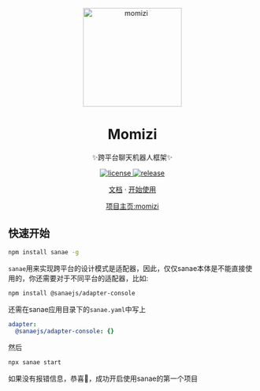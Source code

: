 <p align="center">
  <a href="https://www.github.com/lisk809/sanae">
    <img src="images/logo.png" width="200" height="200" alt="momizi">
  </a>
</p>

<div align="center">

# Momizi

<p align="center">✨跨平台聊天机器人框架✨</p>


</div>

<p align="center">
  <a href="https://raw.githubusercontent.com/lisk809/sanae/main/LICENSE">
    <img src="https://img.shields.io/github/license/lisk809/sanae" alt="license">
  </a>
  <a href="https://github.com/lisk809/momizi/releases">
    <img src="https://img.shields.io/github/v/release/lisk809/sanae?color=blueviolet&include_prereleases" alt="release">
  </a>
</p>

<p align="center">
  <a href="https://sanae.js.org/">文档</a>
  ·
  <a href="https://sanae.js.org/starter">开始使用</a>
</p>
<p align="center">
  <a href="https://sanae.js.org/">项目主页:momizi</a>
</p>


## 快速开始

```bash
npm install sanae -g
```

`sanae`用来实现跨平台的设计模式是适配器，因此，仅仅sanae本体是不能直接使用的，你还需要对于不同平台的适配器，比如:

```bash
npm install @sanaejs/adapter-console
```

还需在sanae应用目录下的`sanae.yaml`中写上
```yaml
adapter:
  @sanaejs/adapter-console: {}
```

然后
```bash
npx sanae start
```

如果没有报错信息，恭喜🎉，成功开启使用sanae的第一个项目
